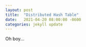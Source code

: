 ```yaml
---
layout: post
title:  "Distributed Hash Table"
date:   2021-04-20 08:00:00 -0600
categories: jekyll update
---
```

Oh boy...
